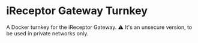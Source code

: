 # iReceptor Gateway Turnkey

A Docker turnkey for the iReceptor Gateway.
:warning: It's an unsecure version, to be used in private networks only.

